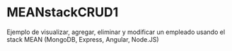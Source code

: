# MEANstackCRUD1
Ejemplo de visualizar, agregar, eliminar y modificar un empleado usando el stack MEAN (MongoDB, Express, Angular, Node.JS)
